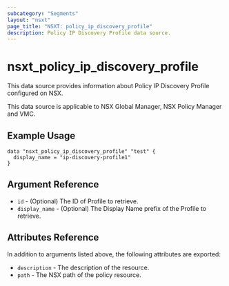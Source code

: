 ```yaml
---
subcategory: "Segments"
layout: "nsxt"
page_title: "NSXT: policy_ip_discovery_profile"
description: Policy IP Discovery Profile data source.
---
```


# nsxt_policy_ip_discovery_profile

This data source provides information about Policy IP Discovery Profile configured on NSX.

This data source is applicable to NSX Global Manager, NSX Policy Manager and VMC.

## Example Usage

```hcl
data "nsxt_policy_ip_discovery_profile" "test" {
  display_name = "ip-discovery-profile1"
}
```

## Argument Reference

* `id` - (Optional) The ID of Profile to retrieve.
* `display_name` - (Optional) The Display Name prefix of the Profile to retrieve.

## Attributes Reference

In addition to arguments listed above, the following attributes are exported:

* `description` - The description of the resource.
* `path` - The NSX path of the policy resource.
